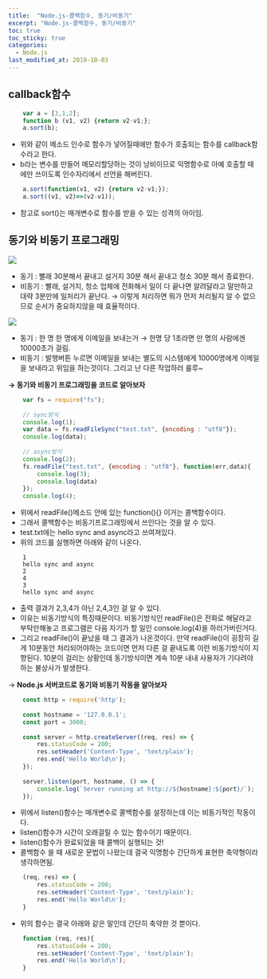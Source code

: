 ```yaml
---
title:  "Node.js-콜백함수, 동기/비동기"
excerpt: "Node.js-콜백함수, 동기/비동기"
toc: true
toc_sticky: true  
categories:
  - Node.js
last_modified_at: 2019-10-03
---
```


## **callback함수**
```javascript
    var a = [3,1,2];
    function b (v1, v2) {return v2-v1;};
    a.sort(b);
```  

   - 위와 같이 메소드 인수로 함수가 넣어질때에만 함수가 호출되는 함수를 callback함수라고 한다.
- b라는 변수를 만들어 메모리할당하는 것이 낭비이므로 익명함수로 아예 호출할 때에만 쓰이도록 인수자리에서 선언을 해버린다.
```javascript
    a.sort(function(v1, v2) {return v2-v1;});
    a.sort((v1, v2)=>(v2-v1));
```  

- 참고로 sort()는 매개변수로 함수를 받을 수 있는 성격의 아이임.  

## **동기와 비동기 프로그래밍**
![](https://d2mxuefqeaa7sj.cloudfront.net/s_4C51A9F0589121765DEF1C67338EBE8CBB395C9BB6B6F0FB76AD1B4252E9C5C7_1549788122041_.PNG)


- 동기 : 빨래 30분해서 끝내고 설거지 30분 해서 끝내고 청소 30분 해서 종료한다.
- 비동기 : 빨래, 설거지, 청소 업체에 전화해서 일이 다 끝나면 알려달라고 말만하고 대략 3분만에 일처리가 끝난다. → 이렇게 처리하면 뭐가 먼저 처리될지 알 수 없으므로 순서가 중요하지않을 때 효율적이다.

![](https://d2mxuefqeaa7sj.cloudfront.net/s_4C51A9F0589121765DEF1C67338EBE8CBB395C9BB6B6F0FB76AD1B4252E9C5C7_1549788267438_image.png)


- 동기 : 한 명 한 명에게 이메일을 보내는거 → 한명 당 1초라면 만 명의 사람에겐 10000초가 걸림.
- 비동기 : 발행버튼 누르면 이메일을 보내는 별도의 시스템에게 10000명에게 이메일을 보내라고 위임을 하는것이다. 그리고 난 다른 작업하러 룰루~


**→ 동기와 비동기 프로그래밍을 코드로 알아보자**
```javascript
    var fs = require("fs");
    
    // sync방식
    console.log(1);
    var data = fs.readFileSync("test.txt", {encoding : "utf8"});
    console.log(data);
    
    // async방식
    console.log(2);
    fs.readFile("test.txt", {encoding : "utf8"}, function(err,data){
        console.log(3);
        console.log(data)
    });
    console.log(4);
```  

- 위에서 readFile()메소드 안에 있는 function(){} 이거는 콜백함수이다.
- 그래서 콜백함수는 비동기프로그래밍에서 쓰인다는 것을 알 수 있다.
- test.txt에는 hello sync and async라고 쓰여져있다.
- 위의 코드를 실행하면 아래와 같이 나온다.
```
    1
    hello sync and async
    2
    4
    3
    hello sync and async
```
- 출력 결과가 2,3,4가 아닌 2,4,3인 걸 알 수 있다.
- 이유는 비동기방식의 특징때문이다. 비동기방식인 readFile()은 전화로 해달라고 부탁만해놓고 프로그램은 다음 자기가 할 일인 console.log(4)을 하러가버린거다.
- 그리고 readFile()이 끝났을 때 그 결과가 나온것이다. 만약 readFile()이 굉장히 길게 10분동안 처리되어야하는 코드이면 먼저 다른 걸 끝내도록 이런 비동기방식이 지향된다. 10분이 걸리는 상황인데 동기방식이면 계속 10분 내내 사용자가 기다려야하는 불상사가 발생한다.

→ **Node.js 서버코드로 동기와 비동기 작동을 알아보자**
```javascript
    const http = require('http');
    
    const hostname = '127.0.0.1';
    const port = 3000;
    
    const server = http.createServer((req, res) => {
        res.statusCode = 200;
        res.setHeader('Content-Type', 'text/plain');
        res.end('Hello World\n');
    });
    
    server.listen(port, hostname, () => {
        console.log(`Server running at http://${hostname}:${port}/`);
    });
```  
- 위에서 listen()함수는 매개변수로 콜백함수를 설정하는데 이는 비동기적인 작동이다. 
- listen()함수가 시간이 오래걸릴 수 있는 함수이기 때문이다.
- listen()함수가 완료되었을 때 콜백이 실행되는 것!
- 콜백함수 쓸 때 새로운 문법이 나왔는데 결국 익명함수 간단하게 표현한 축약형이라 생각하면됨.  
```javascript
    (req, res) => {
        res.statusCode = 200;
        res.setHeader('Content-Type', 'text/plain');
        res.end('Hello World\n');
    }
```
- 위의 함수는 결국 아래와 같은 말인데 간단히 축약한 것 뿐이다.
```javascript
    function (req, res){
        res.statusCode = 200;
        res.setHeader('Content-Type', 'text/plain');
        res.end('Hello World\n');
    }
```